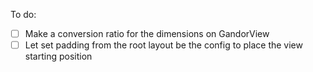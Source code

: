 To do:
- [ ] Make a conversion ratio for the dimensions on GandorView
- [ ] Let set padding from the root layout be the config to place the view starting position